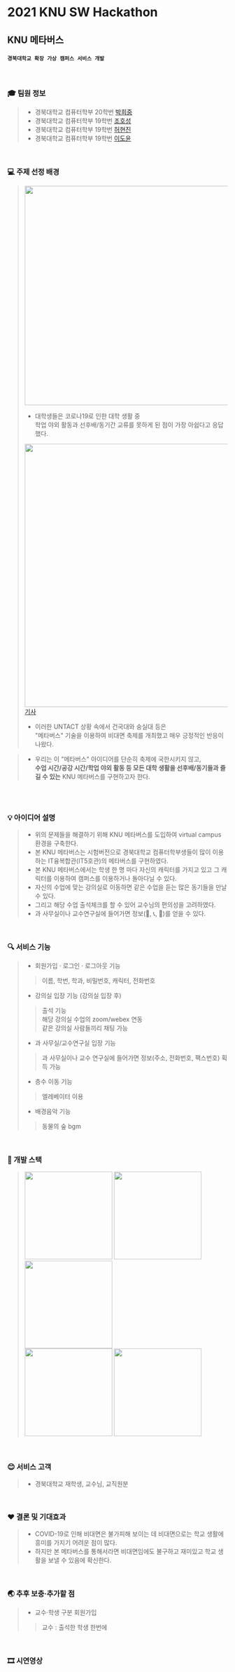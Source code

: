 # 2021 KNU SW Hackathon

## KNU 메타버스

#### `경북대학교 확장 가상 캠퍼스 서비스 개발`

<br>

### :mortar_board: 팀원 정보
>- 경북대학교 컴퓨터학부 20학번 [박희중](https://github.com/heej-ng)
>- 경북대학교 컴퓨터학부 19학번 [조호성](https://github.com/Johoseong)
>- 경북대학교 컴퓨터학부 19학번 [허현진](https://github.com/heohyeonjin)
>- 경북대학교 컴퓨터학부 19학번 [이도윤](https://github.com/idoburnish)

<br>

### :computer: 주제 선정 배경
> <img width="500" src="https://insight-prd-data.s3.ap-northeast-2.amazonaws.com/wp-content/uploads/2020/07/003.png"><br>
>- 대학생들은 코로나19로 인한 대학 생활 중 <br>
> 학업 야외 활동과 선후배/동기간 교류를 못하게 된 점이 가장 아쉽다고 응답했다.
>
><img width="600" src="https://user-images.githubusercontent.com/62900140/126696409-1da06baf-8439-45c2-96f4-68cef2802f29.png"><br>
> [기사](http://www.civicnews.com/news/articleView.html?idxno=31752) <br>
>- 이러한 UNTACT 상황 속에서 건국대와 숭실대 등은 <br>
> "메타버스" 기술을 이용하여 비대면 축제를 개최했고 매우 긍정적인 반응이 나왔다.

>- 우리는 이 "메타버스" 아이디어를 단순히 축제에 국한시키지 않고,<br>
> **수업 시간/공강 시간/학업 야외 활동 등 모든 대학 생활을 선후배/동기들과 즐길 수 있는** KNU 메타버스를 구현하고자 한다.

<br>
<br>

### :bulb: 아이디어 설명
>- 위의 문제들을 해결하기 위해 KNU 메타버스를 도입하여 virtual campus 환경을 구축한다. <br>
>- 본 KNU 메타버스는 시험버전으로 경북대학교 컴퓨터학부생들이 많이 이용하는 IT융복합관(IT5호관)의 메타버스를 구현하였다. <br>
>- 본 KNU 메타버스에서는 학생 한 명 마다 자신의 캐릭터를 가지고 있고 그 캐릭터를 이용하여 캠퍼스를 이용하거나 돌아다닐 수 있다. <br>
>- 자신의 수업에 맞는 강의실로 이동하면 같은 수업을 듣는 많은 동기들을 만날 수 있다.
>- 그리고 해당 수업 출석체크를 할 수 있어 교수님의 편의성을 고려하였다.
>- 과 사무실이나 교수연구실에 들어가면 정보(:email:, :telephone_receiver:, :fax:)를 얻을 수 있다. <br>

<br>

### :mag: 서비스 기능
>- 회원가입 · 로그인 · 로그아웃 기능<br>
>> 이름, 학번, 학과, 비밀번호, 캐릭터, 전화번호<br>
>- 강의실 입장 기능 (강의실 입장 후)
>> 출석 기능<br>
>> 해당 강의실 수업의 zoom/webex 연동<br>
>> 같은 강의실 사람들끼리 채팅 가능
>- 과 사무실/교수연구실 입장 기능
>> 과 사무실이나 교수 연구실에 들어가면 정보(주소, 전화번호, 팩스번호) 획득 가능
>- 층수 이동 기능
>> 엘레베이터 이용
>- 배경음악 기능
>> 동물의 숲 bgm

<br>

### :wrench: 개발 스택

> <img src="https://user-images.githubusercontent.com/80497254/126691805-c1dd06c2-0629-48ac-8274-6e9a3d06ae34.png" width="200"> 
> <img src="https://user-images.githubusercontent.com/80497254/126691915-f2bce740-000c-4419-a5f6-d72f93761874.png" width="200"> 
> <img src="https://user-images.githubusercontent.com/80497254/126691859-758538fc-a8bc-4b74-8009-8eb319475060.png" width="200"> <br>
> 
> <img src="https://user-images.githubusercontent.com/80497254/126691900-1876c4d6-e501-4b72-b33f-ca21980c6887.png" width="200"> 
> <img src="https://user-images.githubusercontent.com/80497254/126691839-3997f032-3519-451f-92f0-176a2ee1805c.png" width="200"> <br>

<br>

### :blush: 서비스 고객
>- 경북대학교 재학생, 교수님, 교직원분

<br>

### :hearts: 결론 및 기대효과
>- COVID-19로 인해 비대면은 불가피해 보이는 데 비대면으로는 학교 생활에 흥미를 가지기 어려운 점이 많다.
>- 하지만 본 메타버스를 통해서라면 비대면임에도 불구하고 재미있고 학교 생활을 보낼 수 있음에 확신한다.

<br>

### :earth_asia: 추후 보충·추가할 점
>- 교수·학생 구분 회원가입
>> 교수 : 출석한 학생 한번에

<br>

### 🎞 시연영상

<br>
